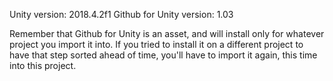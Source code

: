 Unity version: 2018.4.2f1
Github for Unity version: 1.03

Remember that Github for Unity is an asset, and will install only for whatever project you import it into. If you tried to install it on a different project to have that step sorted ahead of time, you'll have to import it again, this time into this project.
